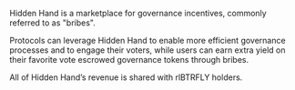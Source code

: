 Hidden Hand is a marketplace for governance incentives, commonly referred to as "bribes".

Protocols can leverage Hidden Hand to enable more efficient governance processes and to engage their voters, while users can earn extra yield on their favorite vote escrowed governance tokens through bribes.

All of Hidden Hand’s revenue is shared with rlBTRFLY holders.